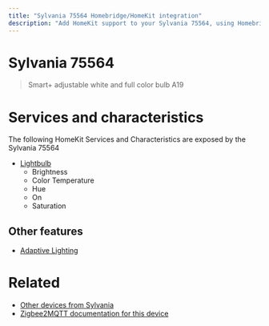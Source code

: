 ```yaml
---
title: "Sylvania 75564 Homebridge/HomeKit integration"
description: "Add HomeKit support to your Sylvania 75564, using Homebridge, Zigbee2MQTT and homebridge-z2m."
---
```

<!---
This file has been GENERATED using src/docgen/docgen.ts
DO NOT EDIT THIS FILE MANUALLY!
-->
# Sylvania 75564
> Smart+ adjustable white and full color bulb A19


# Services and characteristics
The following HomeKit Services and Characteristics are exposed by
the Sylvania 75564

* [Lightbulb](../../light.md)
  * Brightness
  * Color Temperature
  * Hue
  * On
  * Saturation

## Other features
* [Adaptive Lighting](../../light.md)

# Related
* [Other devices from Sylvania](../index.md#sylvania)
* [Zigbee2MQTT documentation for this device](https://www.zigbee2mqtt.io/devices/75564.html)